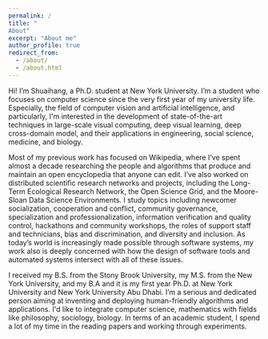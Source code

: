 ```yaml
---
permalink: /
title: "
About"
excerpt: "About me"
author_profile: true
redirect_from: 
  - /about/
  - /about.html
---
```


Hi! I’m Shuaihang, a Ph.D. student at New York University. I’m a student who focuses on computer science since the very first year of my university life. Especially, the field of computer vision and artificial intelligence, and particularly, I'm interested in the development of state-of-the-art techniques in large-scale visual computing, deep visual learning, deep cross-domain model, and their applications in engineering, social science, medicine, and biology.

Most of my previous work has focused on Wikipedia, where I’ve spent almost a decade researching the people and algorithms that produce and maintain an open encyclopedia that anyone can edit. I’ve also worked on distributed scientific research networks and projects, including the Long-Term Ecological Research Network, the Open Science Grid, and the Moore-Sloan Data Science Environments. I study topics including newcomer socialization, cooperation and conflict, community governance, specialization and professionalization, information verification and quality control, hackathons and community workshops, the roles of support staff and technicians, bias and discrimination, and diversity and inclusion. As today’s world is increasingly made possible through software systems, my work also is deeply concerned with how the design of software tools and automated systems intersect with all of these issues.

I received my B.S. from the Stony Brook University, my M.S. from the New York University, and my B.A and it is my first year Ph.D. at New York University and New York University Abu Dhabi. I’m a serious and dedicated person aiming at inventing and deploying human-friendly algorithms and applications. I'd like to integrate computer science, mathematics with fields like philosophy, sociology, biology. In terms of an academic student, I spend a lot of my time in the reading papers and working through experiments.

